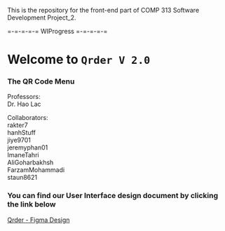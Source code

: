 This is the repository for the front-end part of COMP 313 Software Development Project_2.

=-=-=-=-= WIProgress =-=-=-=-=

# Welcome to `Qrder V 2.0`

### The QR Code Menu

Professors:<br>
Dr. Hao Lac<br>

Collaborators:<br>
rakter7<br>
hanhStuff<br>
jiye9701<br>
jeremyphan01<br>
ImaneTahri<br>
AliGoharbakhsh<br>
FarzamMohammadi<br>
staun8621<br>

### You can find our User Interface design document by clicking the link below

<a href="https://www.figma.com/file/LZKTbqS2XW1O2NfsMPXc9s/Qrder---Design?node-id=0%3A1" target="_blank">Qrder - Figma Design</a>
